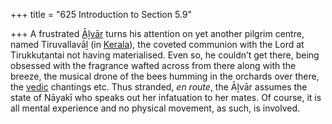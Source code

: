 +++
title = "625 Introduction to Section 5.9"

+++
A frustrated [Āḻvār](/definition/aḻvar#vaishnavism "show Āḻvār definitions") turns his attention on yet another pilgrim centre, named Tiruvallavāḻ (in [Kerala](/definition/kerala#history "show Kerala definitions")), the coveted communion with the Lord at Tirukkuṭantai not having materialised. Even so, he couldn’t get there, being obsessed with the fragrance wafted across from there along with the breeze, the musical drone of the bees humming in the orchards over there, the [vedic](/definition/veda#vaishnavism "show vedic definitions") chantings etc. Thus stranded, *en route*, the Āḻvār assumes the state of Nāyakī who speaks out her infatuation to her mates. Of course, it is all mental experience and no physical movement, as such, is involved.


